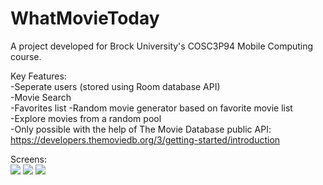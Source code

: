 # WhatMovieToday

A project developed for Brock University's COSC3P94 Mobile Computing course. 

Key Features:   
  -Seperate users (stored using Room database API)  
  -Movie Search  
  -Favorites list   -Random movie generator based on favorite movie list  
  -Explore movies from a random pool  
  -Only possible with the help of The Movie Database public API: https://developers.themoviedb.org/3/getting-started/introduction  
  
Screens:   
![](Screenshots/filename%20login.png)
![](Screenshots/filename%20main.png)
![](Screenshots/filename%20explore.png)  
